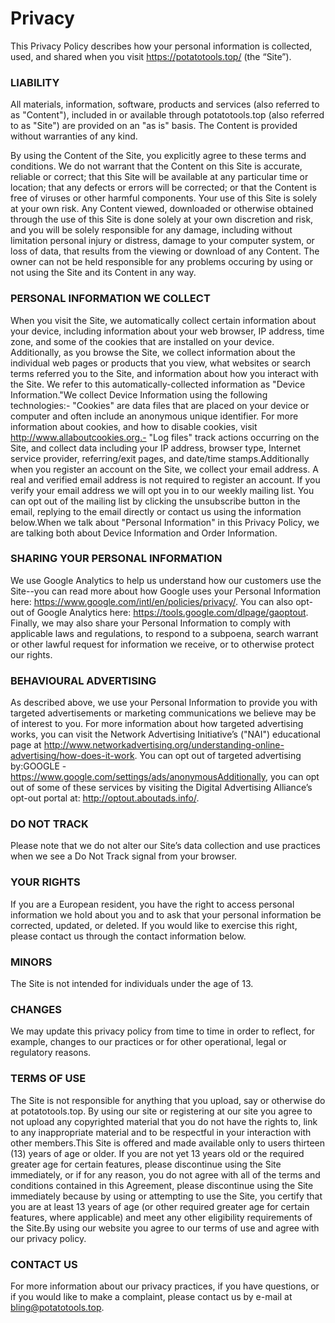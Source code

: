 # Privacy
This Privacy Policy describes how your personal information is collected, used, and shared when you visit https://potatotools.top/ (the “Site”).  

### LIABILITY
All materials, information, software, products and services (also referred to as "Content"), included in or available through potatotools.top (also referred to as "Site") are provided on an "as is" basis. The Content is provided without warranties of any kind.

By using the Content of the Site, you explicitly agree to these terms and conditions. We do not warrant that the Content on this Site is accurate, reliable or correct; that this Site will be available at any particular time or location; that any defects or errors will be corrected; or that the Content is free of viruses or other harmful components. Your use of this Site is solely at your own risk. Any Content viewed, downloaded or otherwise obtained through the use of this Site is done solely at your own discretion and risk, and you will be solely responsible for any damage, including without limitation personal injury or distress, damage to your computer system, or loss of data, that results from the viewing or download of any Content. The owner can not be held responsible for any problems occuring by using or not using the Site and its Content in any way.

### PERSONAL INFORMATION WE COLLECT
When you visit the Site, we automatically collect certain information about your device, including information about your web browser, IP address, time zone, and some of the cookies that are installed on your device. Additionally, as you browse the Site, we collect information about the individual web pages or products that you view, what websites or search terms referred you to the Site, and information about how you interact with the Site. We refer to this automatically-collected information as "Device Information."We collect Device Information using the following technologies:- "Cookies" are data files that are placed on your device or computer and often include an anonymous unique identifier. For more information about cookies, and how to disable cookies, visit http://www.allaboutcookies.org.- "Log files" track actions occurring on the Site, and collect data including your IP address, browser type, Internet service provider, referring/exit pages, and date/time stamps.Additionally when you register an account on the Site, we collect your email address. A real and verified email address is not required to register an account. If you verify your email address we will opt you in to our weekly mailing list. You can opt out of the mailing list by clicking the unsubscribe button in the email, replying to the email directly or contact us using the information below.When we talk about "Personal Information" in this Privacy Policy, we are talking both about Device Information and Order Information.

### SHARING YOUR PERSONAL INFORMATION
We use Google Analytics to help us understand how our customers use the Site--you can read more about how Google uses your Personal Information here: https://www.google.com/intl/en/policies/privacy/. You can also opt-out of Google Analytics here: https://tools.google.com/dlpage/gaoptout. Finally,  we may also share your Personal Information to comply with applicable laws and regulations, to respond to a subpoena, search warrant or other lawful request for information we receive, or to otherwise protect our rights.

### BEHAVIOURAL ADVERTISING
As described above, we use your Personal Information to provide you with targeted advertisements or marketing communications we believe may be of interest to you. For more information about how targeted advertising works, you can visit the Network Advertising Initiative’s ("NAI") educational page at http://www.networkadvertising.org/understanding-online-advertising/how-does-it-work. You can opt out of targeted advertising by:GOOGLE - https://www.google.com/settings/ads/anonymousAdditionally, you can opt out of some of these services by visiting the Digital Advertising Alliance’s opt-out portal at: http://optout.aboutads.info/.

### DO NOT TRACK
Please note that we do not alter our Site’s data collection and use practices when we see a Do Not Track signal from your browser.

### YOUR RIGHTS
If you are a European resident, you have the right to access personal information we hold about you and to ask that your personal information be corrected, updated, or deleted. If you would like to exercise this right, please contact us through the contact information below.

### MINORS
The Site is not intended for individuals under the age of 13.

### CHANGES
We may update this privacy policy from time to time in order to reflect, for example, changes to our practices or for other operational, legal or regulatory reasons.

### TERMS OF USE
The Site is not responsible for anything that you upload, say or otherwise do at potatotools.top. By using our site or registering at our site you agree to not upload any copyrighted material that you do not have the rights to, link to any inappropriate material and to be respectful in your interaction with other members.This Site is offered and made available only to users thirteen (13) years of age or older. If you are not yet 13 years old or the required greater age for certain features, please discontinue using the Site immediately, or if for any reason, you do not agree with all of the terms and conditions contained in this Agreement, please discontinue using the Site immediately because by using or attempting to use the Site, you certify that you are at least 13 years of age (or other required greater age for certain features, where applicable) and meet any other eligibility requirements of the Site.By using our website you agree to our terms of use and agree with our privacy policy.

### CONTACT US
For more information about our privacy practices, if you have questions, or if you would like to make a complaint, please contact us by e-mail at bling@potatotools.top.